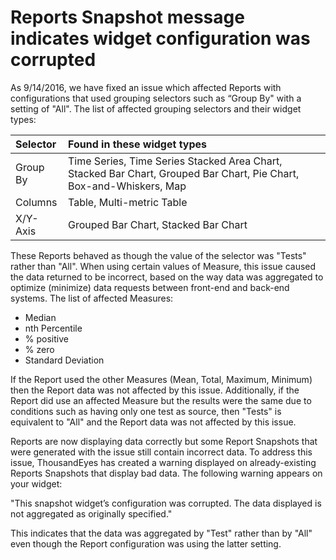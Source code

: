 # Reports Snapshot message indicates widget configuration was corrupted

As 9/14/2016, we have fixed an issue which affected Reports with configurations that used grouping selectors such as “Group By" with a setting of "All".  The list of affected grouping selectors and their widget types:

| Selector | Found in these widget types |
| :--- | :--- |
| Group By | Time Series, Time Series Stacked Area Chart, Stacked Bar Chart, Grouped Bar Chart, Pie Chart, Box-and-Whiskers, Map |
| Columns | Table, Multi-metric Table |
| X/Y-Axis | Grouped Bar Chart, Stacked Bar Chart  |

These Reports behaved as though the value of the selector was "Tests" rather than "All".  When using certain values of Measure, this issue caused the data returned to be incorrect, based on the way data was aggregated to optimize \(minimize\) data requests between front-end and back-end systems.  The list of affected Measures:

* Median
* nth Percentile
* % positive
* % zero
* Standard Deviation

If the Report used the other Measures \(Mean, Total, Maximum, Minimum\) then the Report data was not affected by this issue.  Additionally, if the Report did use an affected Measure but the results were the same due to conditions such as having only one test as source, then "Tests" is equivalent to "All" and the Report data was not affected by this issue.

Reports are now displaying data correctly but some Report Snapshots that were generated with the issue still contain incorrect data. To address this issue, ThousandEyes has created a warning displayed on already-existing Reports Snapshots that display bad data.  The following warning appears on your widget:

"This snapshot widget’s configuration was corrupted.  The data displayed is not aggregated as originally specified."

This indicates that the data was aggregated by "Test" rather than by "All" even though the Report configuration was using the latter setting. 


